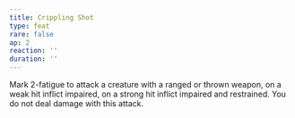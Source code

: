 ```yaml
---
title: Crippling Shot
type: feat
rare: false
ap: 2
reaction: ''
duration: ''
---
```


Mark 2-fatigue to attack a creature with a ranged or thrown weapon, on a weak hit inflict impaired, on a strong hit inflict impaired and restrained. You do not deal damage with this attack.
